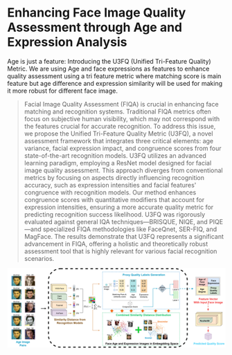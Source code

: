 # Enhancing Face Image Quality Assessment through Age and Expression Analysis

Age is just a feature: Introducing the U3FQ (Unified Tri-Feature Quality) Metric. We are using Age and face expressions as features to enhance quality assessment using a tri feature metric where matching score is main feature but age difference and expression similarity will be used for making it more robust for different face image. 
>Facial Image Quality Assessment (FIQA) is crucial in enhancing face matching and recognition systems. Traditional FIQA metrics often focus on subjective human visibility, which may not correspond with the features crucial for accurate recognition. To address this issue, we propose the Unified Tri-Feature Quality Metric (U3FQ), a novel assessment framework that integrates three critical elements: age variance, facial expression impact, and congruence scores from four state-of-the-art recognition models. U3FQ utilizes an advanced learning paradigm, employing a ResNet model designed for facial image quality assessment. This approach diverges from conventional metrics by focusing on aspects directly influencing recognition accuracy, such as expression intensities and facial features' congruence with recognition models. Our method enhances congruence scores with quantitative modifiers that account for expression intensities, ensuring a more accurate quality metric for predicting recognition success likelihood. U3FQ was rigorously evaluated against general IQA techniques—BRISQUE, NIQE, and PIQE—and specialized FIQA methodologies like FaceQnet, SER-FIQ, and MagFace. The results demonstrate that U3FQ represents a significant advancement in FIQA, offering a holistic and theoretically robust assessment tool that is highly relevant for various facial recognition scenarios.

<img src="https://github.com/pjswall/U3FQ_Age_as_features/blob/main/plots/model/Arch.drawio_page-0001.jpg" style="display:block; margin:auto"/>

